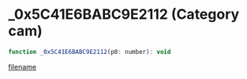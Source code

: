 # _0x5C41E6BABC9E2112 (Category cam)

```js
function _0x5C41E6BABC9E2112(p0: number): void
```

[filename](_0x5C41E6BABC9E2112_m.md ':include')